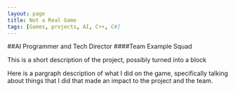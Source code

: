 ```yaml
---
layout: page
title: Not a Real Game
tags: [Games, projects, AI, C++, C#]
---
```


##AI Programmer and Tech Director
####Team Example Squad


This is a short description of the project, possibly turned into a block

Here is a pargraph description of what I did on the game, specifically talking about things that I did that made an impact to the project and the team.